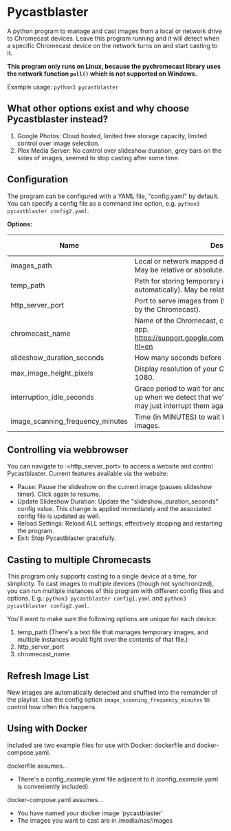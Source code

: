 # Pycastblaster
A python program to manage and cast images from a local or network drive to Chromecast devices. Leave this program running and it will detect when a specific Chromecast device on the network turns on and start casting to it.

**This program only runs on Linux, because the pychromecast library uses the network function `poll()` which is not supported on Windows.**

Example usage:
`python3 pycastblaster`

## What other options exist and why choose Pycastblaster instead?
1. Google Photos: Cloud hosted, limited free storage capacity, limited control over image selection.
2. Plex Media Server: No control over slideshow duration, grey bars on the sides of images, seemed to stop casting after some time.

## Configuration
The program can be configured with a YAML file, "config.yaml" by default. You can specify a config file as a command line option, e.g.
`python3 pycastblaster config2.yaml`.

**Options:**

| Name | Description | Default Value |
| ---- | ----------- | ------------- |
| images_path | Local or network mapped directory to select images from. May be relative or absolute. Image order is randomized. | *images* |
| temp_path | Path for storing temporary image files (created automatically). May be relative or absolute. | *temp* |
| http_server_port | Port to serve images from (this is how they are accessed by the Chromecast).  | 8000 |
| chromecast_name | Name of the Chromecast, configured in the Google Home app. https://support.google.com/googlenest/answer/7550874?hl=en | "Family Room TV" |
| slideshow_duration_seconds | How many seconds before advancing to the next image. | 15 |
| max_image_height_pixels | Display resolution of your Chromecast, usually 720 or 1080. | 720 |
| interruption_idle_seconds | Grace period to wait for another Chromecast app to start up when we detect that we're interrupted (otherwise we may just interrupt them again). | 20 |
| image_scanning_frequency_minutes | Time (in MINUTES) to wait before rescanning for new images. | 10 |

## Controlling via webbrowser
You can navigate to <your IP address>:<http_server_port> to access a website and control Pycastblaster. Current features available via the website:
* Pause: Pause the slideshow on the current image (pauses slideshow timer). Click again to resume.
* Update Slideshow Duration: Update the "slideshow_duration_seconds" config value. This change is applied immediately and the associated config file is updated as well.
* Reload Settings: Reload ALL settings, effectively stopping and restarting the program.
* Exit: Stop Pycastblaster gracefully.

## Casting to multiple Chromecasts
This program only supports casting to a single device at a time, for simplicity. To cast images to multiple devices (though not synchronized), you can run multiple instances of this program with different config files and options. E.g.:
`python3 pycastblaster config1.yaml` and `python3 pycastblaster config2.yaml`. 

You'll want to make sure the following options are unique for each device:
1. temp_path (There's a text file that manages temporary images, and multiple instances would fight over the contents of that file.)
2. http_server_port
3. chromecast_name

## Refresh Image List
New images are automatically detected and shuffled into the remainder of the playlist. Use the config option `image_scanning_frequency_minutes` to control how often this happens.

## Using with Docker
Included are two example files for use with Docker: dockerfile and docker-compose.yaml.

dockerfile assumes...
- There's a config_example.yaml file adjacent to it (config_example.yaml is conveniently included).

docker-compose.yaml assumes...
- You have named your docker image 'pycastblaster'
- The images you want to cast are in /media/nas/images